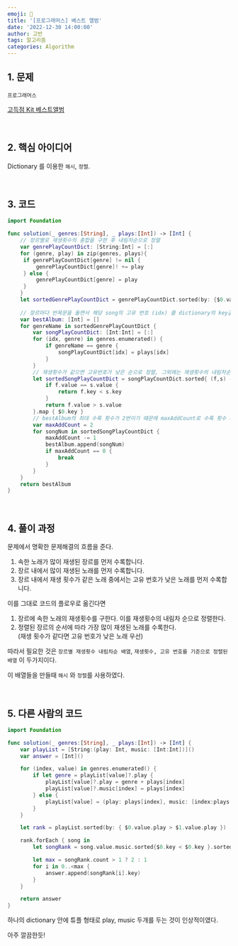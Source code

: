 ```yaml
---
emoji: 🧶
title: '[프로그래머스] 베스트 앨범'
date: '2022-12-30 14:00:00'
author: 고반
tags: 알고리즘
categories: Algorithm
---
```


## 1. 문제

`프로그래머스`

[고득점 Kit 베스트앨범](https://school.programmers.co.kr/learn/courses/30/lessons/42579)


<br/>

## 2. 핵심 아이디어

Dictionary 를 이용한 `해시`, `정렬`.

<br/>

## 3. 코드

```swift
import Foundation

func solution(_ genres:[String], _ plays:[Int]) -> [Int] {
    // 장르별로 재생횟수의 총합을 구한 후 내림차순으로 정렬
    var genrePlayCountDict: [String:Int] = [:]
    for (genre, play) in zip(genres, plays){
     if genrePlayCountDict[genre] != nil {
         genrePlayCountDict[genre]! += play
     } else {
         genrePlayCountDict[genre] = play
     }
    }
    let sortedGenrePlayCountDict = genrePlayCountDict.sorted(by: {$0.value > $1.value}).map{ $0.key }
    
    // 장르마다 반목문을 돌면서 해당 song의 고유 번호 (idx) 를 dictionary의 key값, 재생횟수를 value값으로 저장
    var bestAlbum: [Int] = []
    for genreName in sortedGenrePlayCountDict {
        var songPlayCountDict: [Int:Int] = [:]
        for (idx, genre) in genres.enumerated() {
            if genreName == genre {
                songPlayCountDict[idx] = plays[idx]
            }
        }
        // 재생횟수가 같으면 고유번호가 낮은 순으로 정렬, 그외에는 재생횟수의 내림차순으로 정렬
        let sortedSongPlayCountDict = songPlayCountDict.sorted{ (f,s) -> Bool in
            if f.value == s.value {
                return f.key < s.key
            }
            return f.value > s.value
        }.map { $0.key }
        // bestAlbum의 최대 수록 횟수가 2번이기 떄문에 maxAddCount로 수록 횟수 제어
        var maxAddCount = 2
        for songNum in sortedSongPlayCountDict {
            maxAddCount -= 1
            bestAlbum.append(songNum)
            if maxAddCount == 0 {
                break
            }
        }
    }
    return bestAlbum
}

```

<br/>

## 4. 풀이 과정

문제에서 명확한 문제해결의 흐름을 준다.

1. 속한 노래가 많이 재생된 장르를 먼저 수록합니다.
2. 장르 내에서 많이 재생된 노래를 먼저 수록합니다.
3. 장르 내에서 재생 횟수가 같은 노래 중에서는 고유 번호가 낮은 노래를 먼저 수록합니다.

이를 그대로 코드의 플로우로 옮긴다면

1. 장르에 속한 노래의 재생횟수를 구한다. 이를 재생횟수의 내림차 순으로 정렬한다.
2. 정렬된 장르의 순서에 따라 가장 많이 재생된 노래를 수록한다. <br/>(재생 횟수가 같다면 고유 번호가 낮은 노래 우선)

따라서 필요한 것은 `장르별 재생횟수 내림차순 배열`, `재생횟수, 고유 번호를 기준으로 정렬된 배열` 이 두가지이다.

이 배열들을 만들때 `해시` 와 `정렬`를 사용하였다.



<br/>

## 5. 다른 사람의 코드

```swift
import Foundation

func solution(_ genres:[String], _ plays:[Int]) -> [Int] {
    var playList = [String:(play: Int, music: [Int:Int])]()
    var answer = [Int]()

    for (index, value) in genres.enumerated() {
        if let genre = playList[value]?.play {
            playList[value]?.play = genre + plays[index]
            playList[value]?.music[index] = plays[index]
        } else {
            playList[value] = (play: plays[index], music: [index:plays[index]])
        }
    }

    let rank = playList.sorted(by: { $0.value.play > $1.value.play })

    rank.forEach { song in
        let songRank = song.value.music.sorted{$0.key < $0.key }.sorted { $0.value > $01.value }

        let max = songRank.count > 1 ? 2 : 1
        for i in 0..<max {
            answer.append(songRank[i].key)
        }
    }

    return answer
}

```

하나의 dictionary 안에 튜플 형태로 play, music 두개를 두는 것이 인상적이였다.

아주 깔끔한듯!

<br/>


```toc

```
